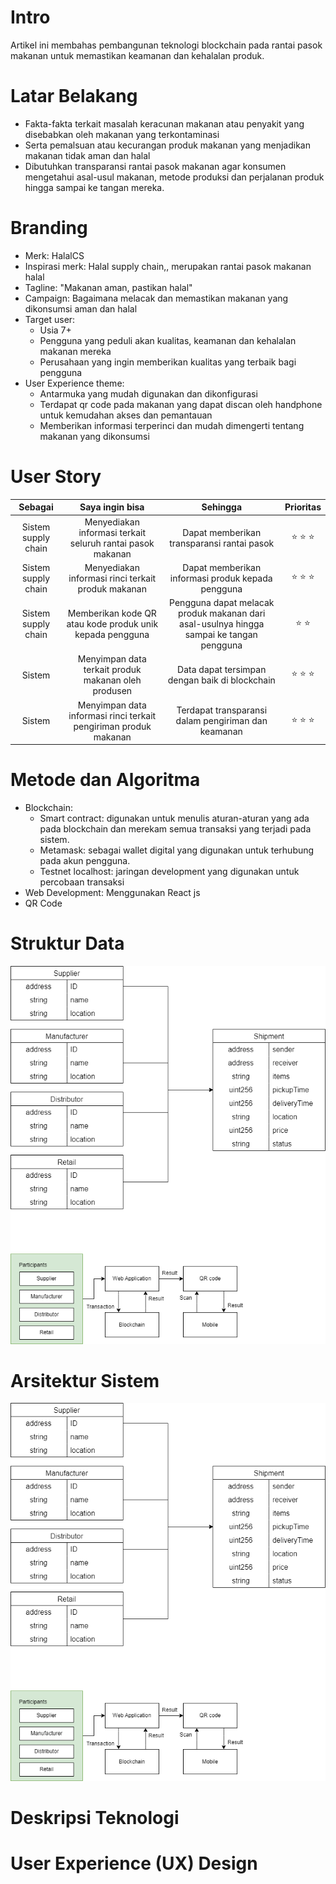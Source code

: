 # Intro
Artikel ini membahas pembangunan teknologi blockchain pada rantai pasok makanan untuk memastikan keamanan dan kehalalan produk.

# Latar Belakang
* Fakta-fakta terkait masalah keracunan makanan atau penyakit yang disebabkan oleh makanan yang terkontaminasi
* Serta pemalsuan atau kecurangan produk makanan yang menjadikan makanan tidak aman dan halal
* Dibutuhkan transparansi rantai pasok makanan agar konsumen mengetahui asal-usul makanan, metode produksi dan perjalanan produk hingga sampai ke tangan mereka.


# Branding
* Merk: HalalCS
* Inspirasi merk: Halal supply chain,, merupakan rantai pasok makanan halal
* Tagline: "Makanan aman, pastikan halal"
* Campaign: Bagaimana melacak dan memastikan makanan yang dikonsumsi aman dan halal
* Target user:
  * Usia 7+
  * Pengguna yang peduli akan kualitas, keamanan dan kehalalan makanan mereka
  * Perusahaan yang ingin memberikan kualitas yang terbaik bagi pengguna
* User Experience theme:
  * Antarmuka yang mudah digunakan dan dikonfigurasi
  * Terdapat qr code pada makanan yang dapat discan oleh handphone untuk kemudahan akses dan pemantauan
  * Memberikan informasi terperinci dan mudah dimengerti tentang makanan yang dikonsumsi


# User Story
|         **Sebagai**        |                            **Saya ingin bisa**                            |                                            **Sehingga**                                           | **Prioritas** |
|:--------------------------:|:-------------------------------------------------------------------------:|:-------------------------------------------------------------------------------------------------:|:-------------:|
|     Sistem supply chain    |     Menyediakan   informasi terkait seluruh rantai pasok makanan          |     Dapat memberikan   transparansi rantai pasok                                                 |     ⭐ ⭐ ⭐     |
|     Sistem supply chain    |     Menyediakan   informasi rinci terkait produk makanan                  |     Dapat memberikan   informasi produk kepada pengguna                                           |     ⭐ ⭐ ⭐     |
|     Sistem supply chain    |     Memberikan kode QR   atau kode produk unik kepada pengguna            |     Pengguna dapat   melacak produk makanan dari asal-usulnya hingga sampai ke tangan pengguna    |     ⭐ ⭐       |
|     Sistem                 |     Menyimpan data   terkait produk makanan oleh produsen                 |     Data dapat tersimpan   dengan baik di blockchain                                              |     ⭐ ⭐ ⭐     |
|     Sistem                 |     Menyimpan data   informasi rinci terkait pengiriman produk makanan    |     Terdapat   transparansi dalam pengiriman dan keamanan                                         |     ⭐ ⭐ ⭐     |

# Metode dan Algoritma
* Blockchain:
  * Smart contract: digunakan untuk menulis aturan-aturan yang ada pada blockchain dan merekam semua transaksi yang terjadi pada sistem.
  * Metamask: sebagai wallet digital yang digunakan untuk terhubung pada akun pengguna.
  * Testnet localhost: jaringan development yang digunakan untuk percobaan transaksi
* Web Development: Menggunakan React js
* QR Code
# Struktur Data
![struktur-data](./gambar/data.png)

# Arsitektur Sistem
![arsitektur-sistem](./gambar/sistem.png)

# Deskripsi Teknologi


# User Experience (UX) Design
